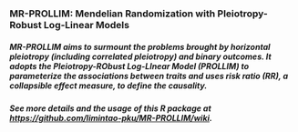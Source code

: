 ### MR-PROLLIM: Mendelian Randomization with Pleiotropy-Robust Log-Linear Models
##### MR-PROLLIM aims to surmount the problems brought by horizontal pleiotropy (including correlated pleiotropy) and binary outcomes. It adopts the Pleiotropy-RObust Log-LInear Model (PROLLIM) to parameterize the associations between traits and uses risk ratio (RR), a collapsible effect measure, to define the causality.
##### See more details and the usage of this R package at https://github.com/limintao-pku/MR-PROLLIM/wiki.
